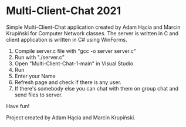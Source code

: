 # Multi-Client-Chat 2021

Simple Multi-Client-Chat application created by Adam Hącia and Marcin Krupiński for Computer Network classes. 
The server is written in C and client application is written in C# using WinForms. 

1. Compile server.c file with "gcc -o server server.c"
2. Run with "./server.c"
3. Open "Multi-Client-Chat-1-main" in Visual Studio
4. Run 
5. Enter your Name
6. Refresh page and check if there is any user.
7. If there's somebody else you can chat with them on group chat and send files to server.

Have fun!

Project created by Adam Hącia and Marcin Krupiński.
